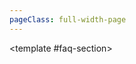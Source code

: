 ```yaml
---
pageClass: full-width-page
---
```

<!-- 这是一个“多表格并列展示”的页面模板 -->
<script setup>
  // 1. 导入自动生成的索引文件
import { dataMap } from '../../.vitepress/theme/data-index.js';
import MiningFAQ from '@/text/mining-faq.md';

// 定义所有表格的信息，用于循环创建内容和导航
const tables = [
  {
    id: 'scrap-durability-toughness-table',
    title: '废料&耐用性&韧性',
    data: dataMap['废料&耐用性&韧性']
  },
  {
    id: 'ore-table',
    title: '矿石',
    data: dataMap['矿石']
  },
  {
    id: 'mine1-normal-upgrades-table',
    title: '矿1常规升级',
    data: dataMap['矿1常规升级']
  },
  {
    id: 'mine1-crystal-upgrades-table',
    title: '矿1绿水晶升级',
    data: dataMap['矿1绿水晶升级']
  },

  {
    id: 'ingot-table',         // 用作锚点的唯一ID
    title: '锭',    // 表格的标题
    data: dataMap['锭'],           // 绑定的数据
  },
  {
    id: 'rareearth-table',
    title: '稀土',
    data: dataMap['稀土'],
  },
  {
    id: 'gas-smoke-table',
    title: '气体与烟雾',
    data: dataMap['气体与烟雾']
  },
  {
    id: 'gas-normal-upgrades-table',
    title: '气态常规升级',
    data: dataMap['气态常规升级']
  },
  {
    id: 'gas-crystal-upgrades-table',
    title: '气态水晶升级',
    data: dataMap['气态水晶升级']
  },
];

// 计算函数
/**
 * 定义“锭”成本的计算逻辑
 * @param {number} level - 用户输入的等级
 * @returns {number} - 计算出的所需锭数
 */
function calculateIngotCost(level) {
  if (level <= 0) return 0;
  const cost = Math.ceil(Math.pow(level, 1.5) * 10 + 50);
  return cost;
}

function calculateFireDamage(power) {
  return power * 12.5;
}
</script>

<!-- 2. 使用我们的自定义布局组件 -->
<TwoSectionsLayout>
  <!-- 2. 向 "data-section" 插槽中填充内容 -->
  <template #data-section>
    <div v-for="tableInfo in tables" :key="tableInfo.id">
      <h3 :id="tableInfo.id">{{ tableInfo.title }}</h3>
      <DynamicTable :data="tableInfo.data">
      <!-- 动态表格，需要注释或计算器等额外内容时需要添加内容 -->
        <!-- 稀土表格注释 -->
        <template #notes>
          <div v-if="tableInfo.id === 'rareearth-table'">
            <ul>
              <li>注：x为当前层数</li>
              <li>击碎时，获得2倍稀土，保持1秒击碎1次相当于+14.2层效率</li>
            </ul>
          </div>
        </template>
        <!-- 锭表格的注释和计算器 -->
        <div v-if="tableInfo.id === 'ingot-table'">
          <Calculator
            title="升级成本计算器"
            input-label="输入目标等级:"
            placeholder="例如: 50"
            result-prefix="预计需要"
            result-suffix="个锭"
            :calculation-fn="calculateIngotCost"
          />
          <ul style="margin-top: 1rem;">
            <li>注：计算针对水晶强化点满的情况</li>
          </ul>
        </div>
      </DynamicTable>
    </div>
  </template>

  <!-- 3. 向 "faq-section" 插槽中填充内容 -->
  <template #faq-section>
    <MiningFAQ />
  </template>

</TwoSectionsLayout>

